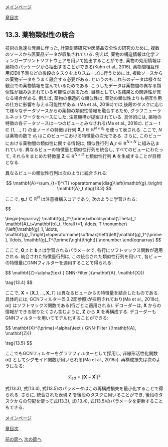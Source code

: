 [メインページ](../../index.markdown)

[章目次](./chap13.md)
## 13.3. 薬物類似性の統合

技術の急速な発展に伴った, 計算創薬研究や医薬品安全性の研究のために, 複数のソースから医薬品データが収集されている. 例えば, 薬物の構造情報は化学フィンガープリントソフトウェアを用いて抽出することができ, 薬物の効用情報は薬物のパッケージから抽出することができる(Kuhn et al., 2016). 薬物間相互作用(DDI)予測などの後段のタスクをよりスムーズに行うためには, 複数ソースからの薬物データをうまく融合する必要がある. というのもこれらのデータは様々な観点での薬物情報を含んでいるためである. こうしたデータは薬物間の異なる類似性が組み込まれている可能性があるため, 目標としている結果との関連性が異なる場合がある. 例えば, 薬物の構造的な類似性は, 薬効の類似性よりも相互作用の仕方に影響を与える可能性がある. (Ma et al., 2018c)では,後段のタスクに応じて様々なデータソースからの薬物の類似性情報を融合するため, グラフニューラルネットワークをベースにした, 注意機構が提案されている. 具体的には, 薬物の特徴の各データソースは一つのビューとみなされる(Ma et al., 2018c). ビュー $t \in\{1, \ldots, T\}$ の全ノードの特徴は行列 $\mathbf{X}\_t \in \mathbb{R}^{N \times d_t}$ を使って表される. ここで,  $N$ は薬物の数で $d_t$ はこのビューにおける特徴量の次元である. さらに, このビューにおける薬物間の類似性に関する情報は, 類似性行列 $\mathbf{A}\_t \in \mathbb{R}^{N \times N}$ に組み込まれている. 異なるビューの特徴量と類似性行列を統合し, すべてのビューにわたって, それらをまとめた特徴量 $\mathbf{Z} \in \mathbb{R}^{N \times d}$ と類似性行列 $\mathbf{A}$ を生成することが目標となる.

異なるビューの類似性行列は次のように統合される:

 $$
 \mathbf{A}=\sum_{t=1}^{T} \operatorname{diag}\left(\mathbf{g}_t\right) \mathbf{A}_t 
\tag{13.3} $$
 

ここで,  $\mathbf{g}\_t \in \mathbb{R}^{N}$ は注意機構スコアであり, 次のように学習される:

  

$$

\begin{eqnarray}
    \mathbf{g}_t^{\prime}=\boldsymbol{\Theta}_t \mathbf{A}_t+\mathbf{b}_t, \forall t=1, \ldots, T \nonumber\\ {\left[\mathbf{g}_1, \ldots, \mathbf{g}_T\right]=\operatorname{softmax}\left(\left[\mathbf{g}_1^{\prime}, \ldots, \mathbf{g}_T^{\prime}\right]\right)}
    \nonumber
\end{eqnarray}
$$

  

ここで,  $\boldsymbol{\Theta}\_t$ と $\mathbf{b}\_t$ は学習されるパラメータで, 各行にソフトマックス関数が適用される. 統合された特徴量行列は, この統合された類似性行列を用いて, 各ビューの特徴量にGNNフィルターを適用することで得られる:

 $$
 \mathbf{Z}=\alpha(\text { GNN-Filter }(\mathbf{A}, \mathbf{X}))
    
\tag{13.4} $$
 

ここで,  $\mathbf{X}=\left[\mathbf{X}\_1, \ldots, \mathbf{X}\_T\right]$ は異なるビューからの特徴量を結合したものである. 具体的には, GCNフィルター(5.3.2節参照)が採用されており(Ma et al., 2018c),  $\alpha()$ はソフトマックス関数である(行ごとに適用される). デコーダーは,  $\mathbf{X}$ からの情報ができる限りたくさん含むように,  $\mathbf{Z}$ から $\mathbf{X}$ を再構成する. デコーダーもGNNフィルターを用いてモデル化することができる:

 $$
 \mathbf{X}^{\prime}=\alpha(\text { GNN-Filter }(\mathbf{A}, \mathbf{Z}))
    
\tag{13.5} $$
 

ここでもGCNフィルターをグラフフィルターとして採用し, 非線形活性化関数 $\alpha()$ としてシグモイド関数が用いられる(Ma et al., 2018c). 再構成損失は次のようになる:

 

$$
 \mathcal{L}_{e d}=\left\|\mathbf{X}-\mathbf{X}^{\prime}\right\|^{2} \nonumber $$


 

式(13.3), 式(13.4), 式(13.5)のパラメータはこの再構成損失を最小化することで得られる. さらに, 統合された表現 $\mathbf{Z}$ を後段のタスクに用いることができ, 後段のタスクからの勾配を使って式(13.3), 式(13.4), 式(13.5)のパラメータを更新することもできる.


[メインページ](../../index.markdown)

[章目次](./chap13.md)

[前の節へ](./subsection_02.md) [次の節へ](./subsection_04.md)


